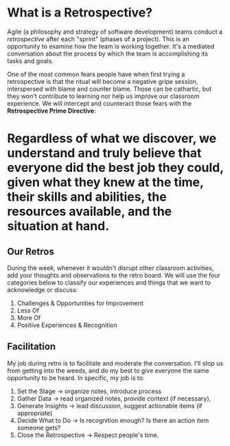 # What is a Retrospective?
Agile (a philosophy and strategy of software development) teams conduct a _retrospective_ after each "sprint" (phases of a project). This is an opportunity to examine how the team is working together. It's a mediated conversation about the process by which the team is accomplishing its tasks and goals.

One of the most common fears people have when first trying a retrospective is that the ritual will become a negative gripe session, interspersed with blame and counter blame. Those can be cathartic, but they won't contribute to learning nor help us improve our classroom experience. We will intercept and counteract those fears with the __Retrospective Prime Directive__:

# Regardless of what we discover, we understand and truly believe that everyone did the best job they could, given what they knew at the time, their skills and abilities, the resources available, and the situation at hand.

## Our Retros
During the week, whenever it wouldn't disrupt other classroom activities, add your thoughts and observations to the retro board. We will use the four categories below to classify our experiences and things that we want to acknowledge or discuss:

1. Challenges & Opportunities for Improvement
2. Less Of
3. More Of
4. Positive Experiences & Recognition

## Facilitation
My job during retro is to facilitate and moderate the conversation. I'll stop us from getting into the weeds, and do my best to give everyone the same opportunity to be heard. In specific, my job is to:

1. Set the Stage -> organize notes, introduce process
1. Gather Data -> read organized notes, provide context (if necessary), 
1. Generate Insights -> lead discussion, suggest actionable items (if appropriate)
1. Decide What to Do -> Is recognition enough? Is there an action item someone gets?
1. Close the Retrospective -> Respect people's time.

